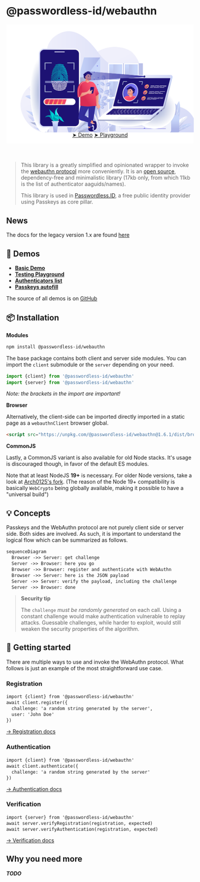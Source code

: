 @passwordless-id/webauthn
=========================

![banner](img/banner-biometric-auth.svg)

<center style="margin:-3rem 0 4rem;">
<a href="/demos/basic.html" class="btn btn-primary btn-lg mx-3 px-5">&#x27A4; Demo</a>
<a href="/demos/basic.html" class="btn btn-primary btn-lg mx-3 px-4">&#x27A4; Playground</a>
</center>

> This library is a greatly simplified and opinionated wrapper to invoke the [webauthn protocol](https://w3c.github.io/webauthn/) more conveniently.
It is an [open source](https://github.com/passwordless-id/webauthn), dependency-free and minimalistic library (17kb only, from which 11kb is the list of authenticator aaguids/names).
>
> This library is used in [Passwordless.ID](https://passwordless.id), a free public identity provider using Passkeys as core pillar.


News
-------

The docs for the legacy version 1.x are found [here](/version-1)

👀 Demos
---------

- [**Basic Demo**](/demos/basic.html)
- [**Testing Playground**](/demos/playground.html)
- [**Authenticators list**](/demos/authenticators.html)
- [**Passkeys autofill**](/demos/conditional-ui.html)

The source of all demos is on [GitHub](https://github.com/passwordless-id/webauthn/)



📦 Installation
----------------

**Modules**

```bash
npm install @passwordless-id/webauthn
```

The base package contains both client and server side modules. You can import the `client` submodule or the `server` depending on your need.

```js
import {client} from '@passwordless-id/webauthn'
import {server} from '@passwordless-id/webauthn'
```

*Note: the brackets in the import are important!*

**Browser**

Alternatively, the client-side can be imported directly imported in a static page as a `webauthnClient` browser global.

```html
<script src="https://unpkg.com/@passwordless-id/webauthn@1.6.1/dist/browser/webauthn.min.js"></script>
```

**CommonJS**

Lastly, a CommonJS variant is also available for old Node stacks. It's usage is discouraged though, in favor of the default ES modules.

Note that at least NodeJS **19+** is necessary. For older Node versions, take a look at [Arch0125's fork](https://github.com/Arch0125/webauthn/tree/nodev14-v16-support). (The reason of the Node 19+ compatibility is basically `WebCrypto` being globally available, making it possible to have a "universal build")


💡 Concepts
------------

Passkeys and the WebAuthn protocol are not purely client side or server side. Both sides are involved.
As such, it is important to understand the logical flow which can be summarized as follows.

```mermaid
sequenceDiagram
  Browser ->> Server: get challenge
  Server ->> Browser: here you go
  Browser ->> Browser: register and authenticate with WebAuthn
  Browser ->> Server: here is the JSON payload
  Server ->> Server: verify the payload, including the challenge
  Server ->> Browser: done
```

> **Security tip**
> 
> The `challenge` *must be randomly generated* on each call.
> Using a constant challenge would make authentication vulnerable to replay attacks.
> Guessable challenges, while harder to exploit, would still weaken the security properties of the algorithm.


🚀 Getting started
-------------------

There are multiple ways to use and invoke the WebAuthn protocol.
What follows is just an example of the most straightforward use case. 

### Registration

```
import {client} from '@passwordless-id/webauthn'
await client.register({
  challenge: 'a random string generated by the server',
  user: 'John Doe'
})
```

[&rarr; Registration docs](/docs/registration/)


### Authentication

```
import {client} from '@passwordless-id/webauthn'
await client.authenticate({
  challenge: 'a random string generated by the server'
})
```

[&rarr; Authentication docs](/docs/authentication/)


### Verification

```
import {server} from '@passwordless-id/webauthn'
await server.verifyRegistration(registration, expected)
await server.verifyAuthentication(registration, expected)
```

[&rarr; Verification docs](/docs/verification/)


Why you need more
-----------------

***TODO***